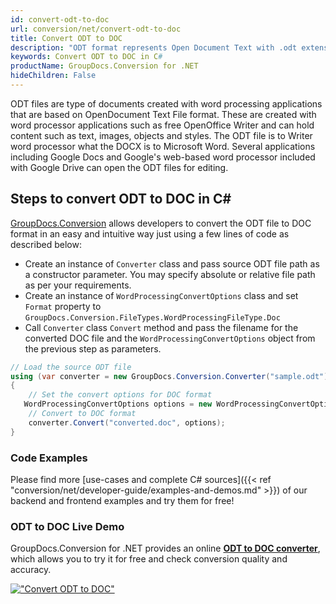 ```yaml
---
id: convert-odt-to-doc
url: conversion/net/convert-odt-to-doc
title: Convert ODT to DOC
description: "ODT format represents Open Document Text with .odt extension. Learn how to convert ODT to DOC file programmatically in C# language using GroupDocs.Conversion for .NET library."
keywords: Convert ODT to DOC in C#
productName: GroupDocs.Conversion for .NET
hideChildren: False
---
```


ODT files are type of documents created with word processing applications that are based on OpenDocument Text File format. These are created with word processor applications such as free OpenOffice Writer and can hold content such as text, images, objects and styles. The ODT file is to Writer word processor what the DOCX is to Microsoft Word. Several applications including Google Docs and Google's web-based word processor included with Google Drive can open the ODT files for editing.

## Steps to convert ODT to DOC in C#

[GroupDocs.Conversion](https://products.groupdocs.com/conversion/net) allows developers to convert the ODT file to DOC format in an easy and intuitive way just using a few lines of code as described below:

* Create an instance of `Converter` class and pass source ODT file path as a constructor parameter. You may specify absolute or relative file path as per your requirements. 
* Create an instance of `WordProcessingConvertOptions` class and set `Format` property to `GroupDocs.Conversion.FileTypes.WordProcessingFileType.Doc`
* Call `Converter` class `Convert` method and pass the filename for the converted DOC file and the `WordProcessingConvertOptions` object from the previous step as parameters.

```csharp
// Load the source ODT file
using (var converter = new GroupDocs.Conversion.Converter("sample.odt"))
{
    // Set the convert options for DOC format
   WordProcessingConvertOptions options = new WordProcessingConvertOptions { Format = GroupDocs.Conversion.FileTypes.WordProcessingFileType.Doc };
    // Convert to DOC format
    converter.Convert("converted.doc", options);
}
```

### Code Examples

Please find more [use-cases and complete C# sources]({{< ref "conversion/net/developer-guide/examples-and-demos.md" >}}) of our backend and frontend examples and try them for free!

### ODT to DOC Live Demo

GroupDocs.Conversion for .NET provides an online [**ODT to DOC converter**](https://products.groupdocs.app/conversion/odt-to-doc), which allows you to try it for free and check conversion quality and accuracy.

[!["Convert ODT to DOC"](conversion/net/images/convert-to-doc/convert-odt-to-doc.png)](https://products.groupdocs.app/conversion/odt-to-doc)